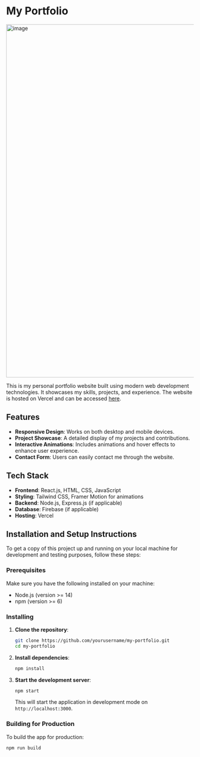 # My Portfolio

<img width="947" alt="image" src="https://github.com/user-attachments/assets/5ec8e5e6-acf7-4472-b0b8-0f8816364f9e">


This is my personal portfolio website built using modern web development technologies. It showcases my skills, projects, and experience. The website is hosted on Vercel and can be accessed [here](https://my-portfolio-three-chi-13.vercel.app).

## Features

- **Responsive Design**: Works on both desktop and mobile devices.
- **Project Showcase**: A detailed display of my projects and contributions.
- **Interactive Animations**: Includes animations and hover effects to enhance user experience.
- **Contact Form**: Users can easily contact me through the website.

## Tech Stack

- **Frontend**: React.js, HTML, CSS, JavaScript
- **Styling**: Tailwind CSS, Framer Motion for animations
- **Backend**: Node.js, Express.js (if applicable)
- **Database**: Firebase (if applicable)
- **Hosting**: Vercel

## Installation and Setup Instructions

To get a copy of this project up and running on your local machine for development and testing purposes, follow these steps:

### Prerequisites

Make sure you have the following installed on your machine:

- Node.js (version >= 14)
- npm (version >= 6)

### Installing

1. **Clone the repository**:
    ```bash
    git clone https://github.com/yourusername/my-portfolio.git
    cd my-portfolio
    ```

2. **Install dependencies**:
    ```bash
    npm install
    ```

3. **Start the development server**:
    ```bash
    npm start
    ```
   This will start the application in development mode on `http://localhost:3000`.

### Building for Production

To build the app for production:

```bash
npm run build
